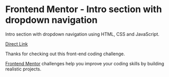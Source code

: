 # Frontend Mentor - Intro section with dropdown navigation

Intro section with dropdown navigation using HTML, CSS and JavaScript.

[Direct Link](https://)

Thanks for checking out this front-end coding challenge.

[Frontend Mentor](https://www.frontendmentor.io) challenges help you improve your coding skills by building realistic projects.
